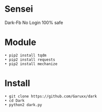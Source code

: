 # Sensei
Dark-Fb No Login 100% safe
# Module
```
• pip2 install tqdm
• pip2 install requests
• pip2 install mechanize
```
# Install
```
• git clone https://github.com/Garuxx/dark
• cd Dark
• python2 dark.py
```
